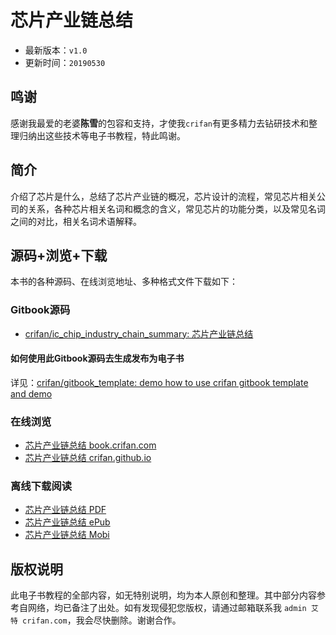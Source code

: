 # 芯片产业链总结

* 最新版本：`v1.0`
* 更新时间：`20190530`

## 鸣谢

感谢我最爱的老婆**陈雪**的包容和支持，才使我`crifan`有更多精力去钻研技术和整理归纳出这些技术等电子书教程，特此鸣谢。

## 简介

介绍了芯片是什么，总结了芯片产业链的概况，芯片设计的流程，常见芯片相关公司的关系，各种芯片相关名词和概念的含义，常见芯片的功能分类，以及常见名词之间的对比，相关名词术语解释。

## 源码+浏览+下载

本书的各种源码、在线浏览地址、多种格式文件下载如下：

### Gitbook源码

* [crifan/ic_chip_industry_chain_summary: 芯片产业链总结](https://github.com/crifan/ic_chip_industry_chain_summary)

#### 如何使用此Gitbook源码去生成发布为电子书

详见：[crifan/gitbook_template: demo how to use crifan gitbook template and demo](https://github.com/crifan/gitbook_template)

### 在线浏览

* [芯片产业链总结 book.crifan.com](http://book.crifan.com/books/ic_chip_industry_chain_summary/website)
* [芯片产业链总结 crifan.github.io](https://crifan.github.io/ic_chip_industry_chain_summary/website)

### 离线下载阅读

* [芯片产业链总结 PDF](http://book.crifan.com/books/ic_chip_industry_chain_summary/pdf/ic_chip_industry_chain_summary.pdf)
* [芯片产业链总结 ePub](http://book.crifan.com/books/ic_chip_industry_chain_summary/epub/ic_chip_industry_chain_summary.epub)
* [芯片产业链总结 Mobi](http://book.crifan.com/books/ic_chip_industry_chain_summary/mobi/ic_chip_industry_chain_summary.mobi)

## 版权说明

此电子书教程的全部内容，如无特别说明，均为本人原创和整理。其中部分内容参考自网络，均已备注了出处。如有发现侵犯您版权，请通过邮箱联系我 `admin 艾特 crifan.com`，我会尽快删除。谢谢合作。